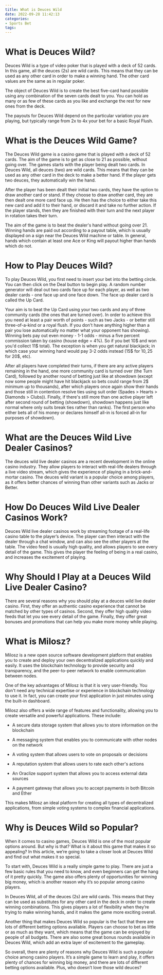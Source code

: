 ```yaml
---
title: What is Deuces Wild
date: 2022-09-28 11:42:13
categories:
- Sports Bet
tags:
---
```



#  What is Deuces Wild?

Deuces Wild is a type of video poker that is played with a deck of 52 cards. In this game, all the deuces (2s) are wild cards. This means that they can be used as any other card in order to make a winning hand. The other card values are the same as in regular poker.

The object of Deuces Wild is to create the best five-card hand possible using any combination of the seven cards dealt to you. You can hold as many or as few of these cards as you like and exchange the rest for new ones from the deck.

The payouts for Deuces Wild depend on the particular variation you are playing, but typically range from 2x to 4x your bet for a basic Royal Flush.

#  What is the Deuces Wild Game?

The Deuces Wild game is a casino game that is played with a deck of 52 cards. The aim of the game is to get as close to 21 as possible, without going over. The games starts with the player being dealt two cards. In Deuces Wild, all deuces (two) are wild cards. This means that they can be used as any other card in the deck to make a better hand. If the player gets two deuces, they automatically win the hand.

After the player has been dealt their initial two cards, they have the option to draw another card or stand. If they choose to draw another card, they are then dealt one more card face up. He then has the choice to either take this new card and add it to their hand, or discard it and take no further action. If the player stands, then they are finished with their turn and the next player in rotation takes their turn.

The aim of the game is to beat the dealer's hand without going over 21. Winning hands are paid out according to a payout table, which is usually displayed on a sign near the Deuces Wild machine or table. In general, hands which contain at least one Ace or King will payout higher than hands which do not.

# How to Play Deuces Wild?

To play Deuces Wild, you first need to insert your bet into the betting circle. You can then click on the Deal button to begin play. A random number generator will deal out two cards face up for each player, as well as two dealer cards - one face up and one face down. The face up dealer card is called the Up Card.

Your aim is to beat the Up Card using your two cards and any of three community cards (the ones that are turned over). In order to achieve this you need at least a pair worth of points - such as two Jacks - or better still three-of-a-kind or a royal flush. If you don't have anything higher than a pair you lose automatically no matter what your opponent has showing). Winning bets pay out even money - 1-1 odds - minus a five percent commission taken by casino (house edge = 4%). So if you bet 10$ and won you'd collect 11$ total). The exception is when you get natural blackjack; in which case your winning hand would pay 3-2 odds instead (15$ for 10$, 25$ for 20$, etc). 

After all players have completed their turns, if there are any active players remaining in the hand, one more community card is turned over (the Turn Card), followed by another round of betting just like at showdown (except now some people might have hit blackjack so bets could range from 2$ minimum up to thousands), after which players once again show their hands and those still in contention resolve ties using suit order (Spades > Hearts > Diamonds > Clubs)). Finally, if there's still more than one active player left after second round of betting (showdown), showdown happens just like normal where only suits break ties rather than ranks). The first person who either bets all of his money or declares himself all-in is forced all-in for purposes of showdown).

#  What are the Deuces Wild Live Dealer Casinos?

The deuces wild live dealer casinos are a recent development in the online casino industry. They allow players to interact with real-life dealers through a live video stream, which gives the experience of playing in a brick-and-mortar casino. The deuces wild variant is a popular choice among players, as it offers better chances of winning than other variants such as Jacks or Better.

# How Do Deuces Wild Live Dealer Casinos Work?

Deuces Wild live dealer casinos work by streaming footage of a real-life casino table to the player’s device. The player can then interact with the dealer through a chat window, and can also see the other players at the table. The video feed is usually high quality, and allows players to see every detail of the game. This gives the player the feeling of being in a real casino, and increases the excitement of playing.

# Why Should I Play at a Deuces Wild Live Dealer Casino?

There are several reasons why you should play at a deuces wild live dealer casino. First, they offer an authentic casino experience that cannot be matched by other types of casinos. Second, they offer high quality video feeds that let you see every detail of the game. Finally, they offer great bonuses and promotions that can help you make more money while playing.

#  What is Milosz?

Milosz is a new open source software development platform that enables you to create and deploy your own decentralized applications quickly and easily. It uses the blockchain technology to provide security and transparency, and the peer-to-peer network to enable communication between nodes.

One of the key advantages of Milosz is that it is very user-friendly. You don't need any technical expertise or experience in blockchain technology to use it. In fact, you can create your first application in just minutes using the built-in dashboard.

Milosz also offers a wide range of features and functionality, allowing you to create versatile and powerful applications. These include:

* A secure data storage system that allows you to store information on the blockchain

* A messaging system that enables you to communicate with other nodes on the network

* A voting system that allows users to vote on proposals or decisions

* A reputation system that allows users to rate each other's actions

* An Oraclize support system that allows you to access external data sources

* A payment gateway that allows you to accept payments in both Bitcoin and Ether


This makes Milosz an ideal platform for creating all types of decentralized applications, from simple voting systems to complex financial applications.

#  Why is Deuces Wild so Popular?

When it comes to casino games, Deuces Wild is one of the most popular options around. But why is that? What is it about this game that makes it so appealing? In this article, we’re going to take a closer look at Deuces Wild and find out what makes it so special.

To start with, Deuces Wild is a really simple game to play. There are just a few basic rules that you need to know, and even beginners can get the hang of it pretty quickly. The game also offers plenty of opportunities for winning big money, which is another reason why it’s so popular among casino players.

In Deuces Wild, all of the deuces (2s) are wild cards. This means that they can be used as substitutes for any other card in the deck in order to create winning combinations. This gives players a lot of flexibility when they’re trying to make winning hands, and it makes the game more exciting overall.

Another thing that makes Deuces Wild so popular is the fact that there are lots of different betting options available. Players can choose to bet as little or as much as they want, which means that the game can be enjoyed by people of all budgets. There are also some great bonus rounds available in Deuces Wild, which add an extra layer of excitement to the gameplay.

So overall, there are plenty of reasons why Deuces Wild is such a popular choice among casino players. It’s a simple game to learn and play, it offers plenty of chances for winning big money, and there are lots of different betting options available. Plus, who doesn’t love those wild deuces?